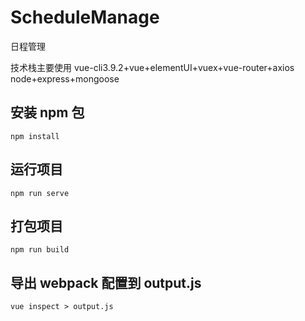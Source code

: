 # ScheduleManage

日程管理<br/>

技术栈主要使用 vue-cli3.9.2+vue+elementUI+vuex+vue-router+axios<br/>
              node+express+mongoose

## 安装 npm 包

```
npm install
```

## 运行项目

```
npm run serve
```

## 打包项目

```
npm run build
```

## 导出 webpack 配置到 output.js

```
vue inspect > output.js
```
